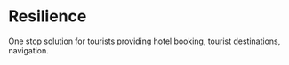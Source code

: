 # Resilience
One stop solution for tourists providing hotel booking, tourist destinations, navigation.
